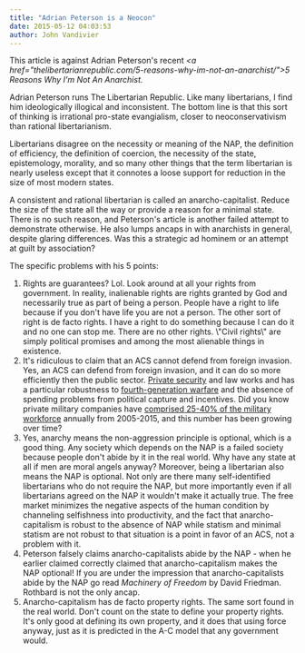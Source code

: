 ```yaml
---
title: "Adrian Peterson is a Neocon"
date: 2015-05-12 04:03:53
author: John Vandivier
---
```




This article is against Adrian Peterson's recent <em><a href=\"thelibertarianrepublic.com/5-reasons-why-im-not-an-anarchist/\">5 Reasons Why I’m Not An Anarchist</a>.</em>

Adrian Peterson runs The Libertarian Republic. Like many libertarians, I find him ideologically illogical and inconsistent. The bottom line is that this sort of thinking is irrational pro-state evangialism, closer to neoconservativism than rational libertarianism.

Libertarians disagree on the necessity or meaning of the NAP, the definition of efficiency, the definition of coercion, the necessity of the state, epistemology, morality, and so many other things that the term libertarian is nearly useless except that it connotes a loose support for reduction in the size of most modern states.

A consistent and rational libertarian is called an anarcho-capitalist. Reduce the size of the state all the way or provide a reason for a minimal state. There is no such reason, and Peterson's article is another failed attempt to demonstrate otherwise. He also lumps ancaps in with anarchists in general, despite glaring differences. Was this a strategic ad hominem or an attempt at guilt by association?

The specific problems with his 5 points:
<ol>
	<li>Rights are guarantees? Lol. Look around at all your rights from government. In reality, inalienable rights are rights granted by God and necessarily true as part of being a person. People have a right to life because if you don't have life you are not a person. The other sort of right is de facto rights. I have a right to do something because I can do it and no one can stop me. There are no other rights. \"Civil rights\" are simply political promises and among the most alienable things in existence.</li>
	<li>It's ridiculous to claim that an ACS cannot defend from foreign invasion. Yes, an ACS can defend from foreign invasion, and it can do so more efficiently then the public sector. <a href=\"http://www.afterecon.com/privatized-defense-reduces-violence/\">Private security</a> and law works and has a particular robustness to <a href=\"http://en.wikipedia.org/w/index.php?title=Generations_of_warfare&amp;oldid=653643841\">fourth-generation warfare</a> and the absence of spending problems from political capture and incentives. Did you know private military companies have <a href=\"http://en.wikipedia.org/w/index.php?title=Military_budget_of_the_United_States&amp;oldid=657294907#Support_service_contractors\">comprised 25-40% of the military workforce</a> annually from 2005-2015, and this number has been growing over time?</li>
	<li>Yes, anarchy means the non-aggression principle is optional, which is a good thing. Any society which depends on the NAP is a failed society because people don't abide by it in the real world. Why have any state at all if men are moral angels anyway? Moreover, being a libertarian also means the NAP is optional. Not only are there many self-identified libertarians who do not require the NAP, but more importantly even if all libertarians agreed on the NAP it wouldn't make it actually true. The free market minimizes the negative aspects of the human condition by channeling selfishness into productivity, and the fact that anarcho-capitalism is robust to the absence of NAP while statism and minimal statism are not robust to that situation is a point in favor of an ACS, not a problem with it.</li>
	<li>Peterson falsely claims anarcho-capitalists abide by the NAP - when he earlier claimed correctly claimed that anarcho-capitalism makes the NAP optional! If you are under the impression that anarcho-capitalists abide by the NAP go read <em>Machinery of Freedom </em>by David Friedman. Rothbard is not the only ancap.</li>
	<li>Anarcho-capitalism has de facto property rights. The same sort found in the real world. Don't count on the state to define your property rights. It's only good at defining its own property, and it does that using force anyway, just as it is predicted in the A-C model that any government would.</li>
</ol>